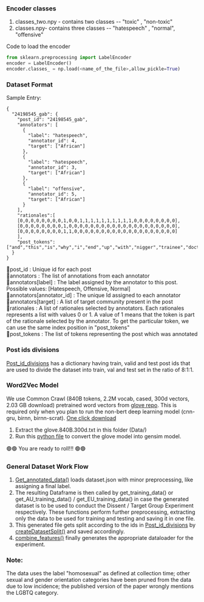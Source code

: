 ### Encoder classes

1. classes_two.npy -  contains two classes -- "toxic" , "non-toxic"
2. classes.npy-  contains three classes -- "hatespeech" , "normal", "offensive"

Code to load the encoder
~~~python
from sklearn.preprocessing import LabelEncoder
encoder = LabelEncoder()
encoder.classes_ = np.load(<name_of_the_file>,allow_pickle=True)
~~~

### Dataset Format ###

Sample Entry:
~~~
{
  "24198545_gab": {
    "post_id": "24198545_gab",
    "annotators": [
      {
        "label": "hatespeech",
        "annotator_id": 4,
        "target": ["African"]
      },
      {
        "label": "hatespeech",
        "annotator_id": 3,
        "target": ["African"]
      },
      {
        "label": "offensive",
        "annotator_id": 5,
        "target": ["African"]
      }
    ],
    "rationales":[
    [0,0,0,0,0,0,0,0,1,0,0,1,1,1,1,1,1,1,1,1,1,0,0,0,0,0,0,0,0],
    [0,0,0,0,0,0,0,0,1,0,0,0,0,0,0,0,0,0,0,0,0,0,0,0,0,0,0,0,0],
    [0,0,0,0,0,0,0,0,1,1,0,0,0,0,0,0,0,0,0,0,0,0,0,0,0,0,0,0,0]
    ],
    "post_tokens": ["and","this","is","why","i","end","up","with","nigger","trainee","doctors","who","can","not","speak","properly","lack","basic","knowledge","of","biology","it","truly","scary","if","the","public","only","knew"]
  }
}
~~~

:small_blue_diamond:post_id : Unique id for each post<br/>
:small_blue_diamond:annotators : The list of annotations from each annotator<br/>
:small_blue_diamond:annotators[label] : The label assigned by the annotator to this post. Possible values: [Hatespeech, Offensive, Normal]<br/>
:small_blue_diamond:annotators[annotator_id] : The unique Id assigned to each annotator<br/>
:small_blue_diamond:annotators[target] : A list of target community present in the post<br/>
:small_blue_diamond:rationales : A list of rationales selected by annotators. Each rationales represents a list with values 0 or 1. A value of 1 means that the token is part of the rationale selected by the annotator. To get the particular token, we can use the same index position in "post_tokens"<br/>
:small_blue_diamond:post_tokens : The list of tokens representing the post which was annotated<br/>


### Post ids divisions
[Post_id_divisions](https://github.com/Pyrphoros42/hateBERT-hybrid-uncertainty/blob/master/Data/post_id_divisions.json) has a dictionary having train, valid and test post ids that are used to divide the dataset into train, val and test set in the ratio of 8:1:1.

### Word2Vec Model 
We use Common Crawl (840B tokens, 2.2M vocab, cased, 300d vectors, 2.03 GB download) pretrained word vectors from [glove repo](https://nlp.stanford.edu/projects/glove/). This is required only when you plan to run the non-bert deep learning model (cnn-gru, birnn, birnn-scrat). [One click download](http://nlp.stanford.edu/data/glove.840B.300d.zip)

1. Extract the glove.840B.300d.txt in this folder (Data/)
2. Run this [python file](https://github.com/Pyrphoros42/hateBERT-hybrid-uncertainty/blob/master/convert_to_word2vec.py) to convert the glove model into gensim model.

 :green_circle::green_circle: You are ready to roll!!! :green_circle::green_circle:

 ### General Dataset Work Flow

 1. [Get_annotated_data()](https://github.com/Pyrphoros42/hateBERT-hybrid-uncertainty/blob/master/Preprocess/dataCollect.py) loads dataset.json with minor preprocessing, like assigning a final label.
 2. The resulting Dataframe is then called by get_training_data() or get_AU_training_data() / get_EU_training_data() in case the generated dataset is to be used to conduct the Dissent / Target Group Experiment respectively. These functions perform further preprocessing, extracting only the data to be used for training and testing and saving it in one file. 
 3. This generated file gets split according to the ids in [Post_id_divisions](https://github.com/Pyrphoros42/hateBERT-hybrid-uncertainty/blob/master/Data/post_id_divisions.json) by [createDatasetSplit()](https://github.com/Pyrphoros42/hateBERT-hybrid-uncertainty/blob/master/TensorDataset/datsetSplitter.py) and saved accordingly.
 4. [combine_features()](https://github.com/Pyrphoros42/hateBERT-hybrid-uncertainty/blob/master/TensorDataset/dataLoader.py) finally generates the appropriate dataloader for the experiment.


### Note:
The data uses the label "homosexual" as defined at collection time; other sexual and gender orientation categories have been pruned from the data due to low incidence; the published version of the paper wrongly mentions the LGBTQ category.

